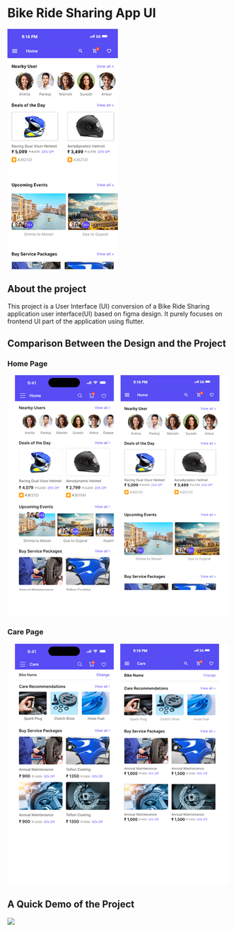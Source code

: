# Bike Ride Sharing App UI

![Home Page](./gitAssets/homePage.png)

## About the project

This project is a User Interface (UI) conversion of a Bike Ride Sharing application user interface(UI) based on figma design. It purely focuses on frontend UI part of the application using flutter. 

## Comparison Between the Design and the Project

### Home Page
![Home Page](./gitAssets/homePageCom.png)

### Care Page
![Care Page](./gitAssets/carePageCom.png)

## A Quick Demo of the Project

<img src="./gitAssets/video1.gif" width="300"/>



<!-- ## Resources 

&rarr; ![Figma Design]() -->
